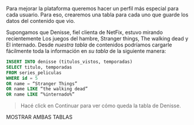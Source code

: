 Para mejorar la plataforma queremos hacer un perfil más especial para cada usuario. Para eso, crearemos una tabla para cada uno que guarde los datos del contenido que vio. 

Supongamos que Denisse, fiel clienta de NetFix, estuvo mirando recientemente Los juegos del hambre, Stranger things, The walking dead y El internado. Desde _nuestra tabla_ de contenidos podríamos cargarle fácilmente toda la información en _su tabla_ de la siguiente manera:

``` sql
INSERT INTO denisse (titulos_vistos, temporadas)
SELECT titulo, temporadas
FROM series_peliculas 
WHERE id = 5 
OR name = “Stranger Things” 
OR name LIKE “the walking dead” 
OR name LIKE “%internado%”
```

> Hacé click en Continuar para ver cómo queda la tabla de Denisse.

MOSTRAR AMBAS TABLAS
